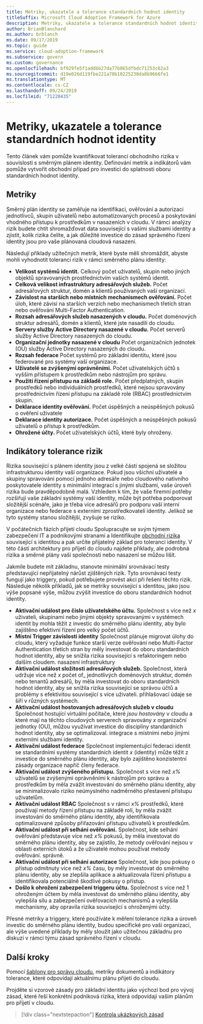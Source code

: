 ```yaml
---
title: Metriky, ukazatele a tolerance standardních hodnot identity
titleSuffix: Microsoft Cloud Adoption Framework for Azure
description: Metriky, ukazatele a tolerance standardních hodnot identity
author: BrianBlanchard
ms.author: brblanch
ms.date: 09/17/2019
ms.topic: guide
ms.service: cloud-adoption-framework
ms.subservice: govern
ms.custom: governance
ms.openlocfilehash: bf929fe5f1addbb27da77b865dfbdc71253c62a3
ms.sourcegitcommit: d19e026d119fbe221a78b10225230da8b9666fe1
ms.translationtype: MT
ms.contentlocale: cs-CZ
ms.lasthandoff: 09/24/2019
ms.locfileid: "71220435"
---
```

# <a name="identity-baseline-metrics-indicators-and-risk-tolerance"></a>Metriky, ukazatele a tolerance standardních hodnot identity

Tento článek vám pomůže kvantifikovat toleranci obchodního rizika v souvislosti s směrným plánem identity. Definování metrik a indikátorů vám pomůže vytvořit obchodní případ pro investici do splatnosti oboru standardních hodnot identity.

## <a name="metrics"></a>Metriky

Směrný plán identity se zaměřuje na identifikaci, ověřování a autorizaci jednotlivců, skupin uživatelů nebo automatizovaných procesů a poskytování vhodného přístupu k prostředkům v nasazeních v cloudu. V rámci analýzy rizik budete chtít shromažďovat data související s vašimi službami identity a zjistit, kolik rizika čelíte, a jak důležité investice do zásad správného řízení identity jsou pro vaše plánovaná cloudová nasazení.

Následují příklady užitečných metrik, které byste měli shromáždit, abyste mohli vyhodnotit toleranci rizik v rámci směrného plánu identity:

- **Velikost systémů identit.** Celkový počet uživatelů, skupin nebo jiných objektů spravovaných prostřednictvím vašich systémů identit.
- **Celková velikost infrastruktury adresářových služeb.** Počet adresářových struktur, domén a klientů používaných vaší organizací.
- **Závislost na starších nebo místních mechanismech ověřování.** Počet úloh, které závisí na starších verzích nebo mechanismech třetích stran nebo ověřování Multi-Factor Authentication.
- **Rozsah adresářových služeb nasazených v cloudu.** Počet doménových struktur adresářů, domén a klientů, které jste nasadili do cloudu.
- **Servery služby Active Directory nasazené v cloudu.** Počet serverů služby Active Directory nasazených do cloudu.
- **Organizační jednotky nasazené v cloudu** Počet organizačních jednotek (OU) služby Active Directory nasazených do cloudu.
- **Rozsah federace** Počet systémů pro základní identitu, které jsou federované pro systémy vaší organizace.
- **Uživatelé se zvýšenými oprávněními.** Počet uživatelských účtů s vyšším přístupem k prostředkům nebo nástrojům pro správu.
- **Použití řízení přístupu na základě role.** Počet předplatných, skupin prostředků nebo individuálních prostředků, které nejsou spravovány prostřednictvím řízení přístupu na základě role (RBAC) prostřednictvím skupin.
- **Deklarace identity ověřování.** Počet úspěšných a neúspěšných pokusů o ověření uživatele
- **Deklarace identity autorizace.** Počet úspěšných a neúspěšných pokusů uživatelů o přístup k prostředkům.
- **Ohrožené účty.** Počet uživatelských účtů, které byly ohroženy.

## <a name="risk-tolerance-indicators"></a>Indikátory tolerance rizik

Rizika související s plánem identity jsou z velké části spojená se složitou infrastrukturou identity vaší organizace. Pokud jsou všichni uživatelé a skupiny spravováni pomocí jednoho adresáře nebo cloudového nativního poskytovatele identity s minimální integrací s jinými službami, vaše úroveň rizika bude pravděpodobně malá. Vzhledem k tím, že vaše firemní potřeby rozšiřují vaše základní systémy vaší identity, může být potřeba podporovat složitější scénáře, jako je třeba více adresářů pro podporu vaší interní organizace nebo federace s externími zprostředkovateli identity. Jelikož se tyto systémy stanou složitější, zvyšuje se riziko.

V počátečních fázích přijetí cloudu Spolupracujte se svým týmem zabezpečení IT a podnikovými stranami a Identifikujte [obchodní rizika](./business-risks.md) související s identitou a pak určíte přijatelný základ pro toleranci identity. V této části architektury pro přijetí do cloudu najdete příklady, ale podrobná rizika a směrné plány vaší společnosti nebo nasazení se můžou lišit.

Jakmile budete mít základnu, stanovte minimální srovnávací testy představující nepřijatelný nárůst zjištěných rizik. Tyto srovnávací testy fungují jako triggery, pokud potřebujete provést akci při řešení těchto rizik. Následuje několik příkladů, jak se metriky související s identitou, jako jsou výše popsané výše, můžou zvýšit investice do oboru standardních hodnot identity.

- **Aktivační událost pro číslo uživatelského účtu.** Společnost s více než _x_ uživateli, skupinami nebo jinými objekty spravovanými v systémech identit by mohla těžit z investic do směrného plánu identity, aby bylo zajištěno efektivní řízení pro velký počet účtů.
- **Místní Trigger závislosti identity** Společnost plánuje migrovat úlohy do cloudu, který vyžaduje funkce starší verze ověřování nebo Multi-Factor Authentication třetích stran by měly investovat do oboru standardních hodnot identity, aby se snížila rizika související s refaktoringem nebo dalším cloudem. nasazení infrastruktury
- **Aktivační událost složitosti adresářových služeb.** Společnost, která udržuje více než _x_ počet of_ jednotlivých doménových struktur, domén nebo tenantů adresářů, by měla investovat do oboru standardních hodnot identity, aby se snížila rizika související se správou účtů a problémy s efektivitou související s více uživateli. přihlašovací údaje se šíří v různých systémech.
- **Aktivační událost hostovaných adresářových služeb v cloudu** Společnost hostující virtuální počítače, které _jsou hostovány_ v cloudu a které mají na těchto cloudových serverech spravovány _x_ organizační jednotky (OU), můžou využívat investice do disciplíny standardních hodnot identity, aby se optimalizoval. integrace s místními nebo jinými externími službami identity.
- **Aktivační událost federace** Společnost implementující federaci identit se standardními systémy standardních identit _x_ (identity) může těžit z investice do směrného plánu identity, aby bylo zajištěno konzistentní zásady organizace napříč členy federace.
- **Aktivační událost zvýšeného přístupu.** Společnost s více než _x%_ uživatelů se zvýšenými oprávněními k nástrojům pro správu a prostředkům by měla zvážit investování do směrného plánu identity, aby se minimalizovalo riziko neúmyslného nadměrného přestavení přístupu uživatelům.
- **Aktivační událost RBAC** Společnost s v rámci _x%_ prostředků, které používají metody řízení přístupu na základě rolí, by měla zvážit investování do směrného plánu identity, aby identifikovala optimalizované způsoby přiřazování přístupu uživatelů k prostředkům.
- **Aktivační událost při selhání ověřování.** Společnost, kde selhání ověřování představuje více než _x%_ pokusů, by měla investovat do směrného plánu identity, aby se zajistilo, že metody ověřování nejsou v oblasti externích útoků a že uživatelé mohou používat metody ověřování. správně.
- **Aktivační událost při selhání autorizace** Společnost, kde jsou pokusy o přístup odmítnuty více než _x%_ času, by měly investovat do směrného plánu identity, aby se zlepšila aplikace a aktualizovala řízení přístupu a identifikovala potenciálně škodlivé pokusy o přístup.
- **Došlo k ohrožení zabezpečení triggeru účtu.** Společnost s více než 1 ohroženým účtem by měla investovat do směrného plánu identity, aby vylepšila sílu a zabezpečení ověřovacích mechanismů a vylepšila mechanismy, aby opravila rizika související s ohroženými účty.

Přesné metriky a triggery, které používáte k měření tolerance rizika a úroveň investic do směrného plánu identity, budou specifické pro vaši organizaci, ale výše uvedené příklady by měly sloužit jako užitečnou základnu pro diskuzi v rámci týmu zásad správného řízení v cloudu.

## <a name="next-steps"></a>Další kroky

Pomocí [šablony pro správu cloudu](./template.md), metriky dokumentů a indikátory tolerance, které odpovídají aktuálnímu plánu přijetí do cloudu.

Projděte si vzorové zásady pro základní identitu jako výchozí bod pro vývoj zásad, které řeší konkrétní podniková rizika, která odpovídají vašim plánům pro přijetí v cloudu.

> [!div class="nextstepaction"]
> [Kontrola ukázkových zásad](./policy-statements.md)
